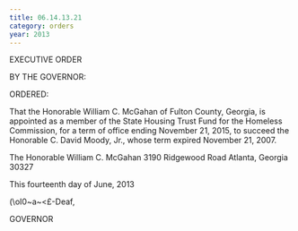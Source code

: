 ```yaml
---
title: 06.14.13.21
category: orders
year: 2013
---
```

 

EXECUTIVE ORDER

BY THE GOVERNOR:

ORDERED:

That the Honorable William C. McGahan of Fulton County,
Georgia, is appointed as a member of the State Housing Trust Fund
for the Homeless Commission, for a term of office ending
November 21, 2015, to succeed the Honorable C. David Moody,
Jr., whose term expired November 21, 2007.

The Honorable William C. McGahan
3190 Ridgewood Road
Atlanta, Georgia 30327

This fourteenth day of June, 2013

\(\oI0~a~\<£-Deaf,

GOVERNOR

